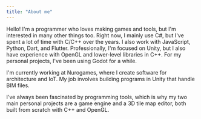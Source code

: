```yaml
---
title: "About me"
---
```


Hello! I'm a programmer who loves making games and tools, but I'm interested in many other things too. Right now, I mainly use C#, but I've spent a lot of time with C/C++ over the years. I also work with JavaScript, Python, Dart, and Flutter. Professionally, I'm focused on Unity, but I also have experience with OpenGL and lower-level libraries in C++. For my personal projects, I've been using Godot for a while.

I'm currently working at Nurogames, where I create software for architecture and IoT. My job involves building programs in Unity that handle BIM files.

I've always been fascinated by programming tools, which is why my two main personal projects are a game engine and a 3D tile map editor, both built from scratch with C++ and OpenGL.

